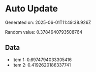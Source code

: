 # Auto Update

Generated on: 2025-06-01T11:49:38.926Z

Random value: 0.3784940793508764

## Data

- Item 1: 0.6974794033305416
- Item 2: 0.4192620186337741